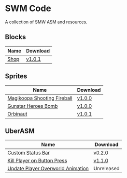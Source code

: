 # SWM Code

A collection of SMW ASM and resources.

## Blocks

| Name                  | Download                                                                                         |
| --------------------- | ------------------------------------------------------------------------------------------------ |
| [Shop](./blocks/shop) | [v1.0.1](https://github.com/zuccha/smw-code/releases/download/shop_block%2F1.0.1/shop-1.0.1.zip) |

## Sprites

| Name                                                        | Download                                                                                                                 |
| ----------------------------------------------------------- | ------------------------------------------------------------------------------------------------------------------------ |
| [Magikoopa Shooting Fireball](./sprites/magikoopa_fireball) | [v1.0.0](https://github.com/zuccha/smw-code/releases/download/magikoopa_fireball%2F1.0.0/magikoopa_fireball-1.0.0.zip)   |
| [Gunstar Heroes Bomb](./sprites/gunstar_heroes_bomb)        | [v1.0.0](https://github.com/zuccha/smw-code/releases/download/gunstar_heroes_bomb%2F1.0.0/gunstar_heroes_bomb-1.0.0.zip) |
| [Orbinaut](./sprites/orbinaut)                              | [v1.0.1](https://github.com/zuccha/smw-code/releases/download/orbinaut%2F1.0.1/orbinaut-1.0.1.zip)                       |

## UberASM

| Name                                                                              | Download                                                                                                                                 |
| --------------------------------------------------------------------------------- | ---------------------------------------------------------------------------------------------------------------------------------------- |
| [Custom Status Bar](./uber-asm/custom_status_bar)                                 | [v0.2.0](https://github.com/zuccha/smw-code/releases/download/custom_status_bar%2F0.2.0/custom_status_bar-0.2.0.zip)                     |
| [Kill Player on Button Press](./uber-asm/kill_player_on_button_press)             | [v1.1.0](https://github.com/zuccha/smw-code/releases/download/kill_player_on_button_press%2F1.1.0/kill_player_on_button_press-1.1.0.zip) |
| [Update Player Overworld Animation](./uber-asm/update_player_overworld_animation) | Unreleased                                                                                                                               |
